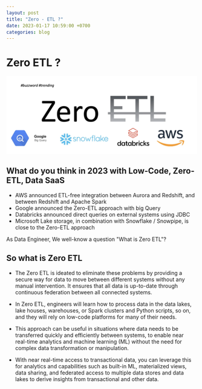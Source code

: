 ```yaml
---
layout: post
title: "Zero - ETL ?"
date: 2023-01-17 10:59:00 +0700
categories: blog
---
```


# Zero ETL ?

![alt text](/images/post/zero-etl.png "Zero ETL")

## What do you think in 2023 with Low-Code, Zero-ETL, Data SaaS

- AWS announced ETL-free integration between Aurora and Redshift, and between Redshift and Apache Spark
- Google announced the Zero-ETL approach with big Query
- Databricks announced direct queries on external systems using JDBC
- Microsoft Lake storage, in combination with Snowflake / Snowpipe, is close to the Zero-ETL approach

As Data Engineer, We well-know a question "What is Zero ETL"?

## So what is Zero ETL

- The Zero ETL is ideated to eliminate these problems by providing a secure way for data to move between different systems without any manual intervention. It ensures that all data is up-to-date through continuous federation between all connected systems.
- In Zero ETL, engineers will learn how to process data in the data lakes, lake houses, warehouses, or Spark clusters and Python scripts, so on, and they will rely on low-code platforms for many of their needs.
- This approach can be useful in situations where data needs to be transferred quickly and efficiently between systems, to enable near real-time analytics and machine learning (ML) without the need for complex data transformation or manipulation.

- With near real-time access to transactional data, you can leverage this for analytics and capabilities such as built-in ML, materialized views, data sharing, and federated access to multiple data stores and data lakes to derive insights from transactional and other data.
